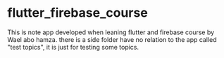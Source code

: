 # flutter_firebase_course
This is note app developed when leaning flutter and firebase course by Wael abo hamza.
there is a side folder have no relation to the app called "test topics", it is just for testing some topics.
